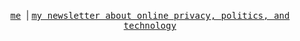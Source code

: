 <p align="center">
  <samp>
    <a href="https://bradybellini.com">me</a>
  </samp>|
   <samp>
    <a href="https://technonomicon.io">my newsletter about online privacy, politics, and technology</a>
  </samp>
</p>
